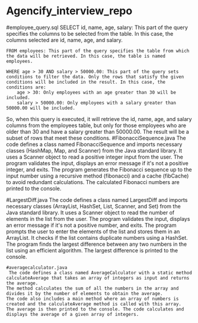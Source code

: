 # Agencify_interview_repo
#employee_query.sql 
    SELECT id, name, age, salary: This part of the query specifies the columns to be selected from the table. In this case, the columns selected are id, name, age, and salary.

    FROM employees: This part of the query specifies the table from which the data will be retrieved. In this case, the table is named employees.

    WHERE age > 30 AND salary > 50000.00: This part of the query sets conditions to filter the data. Only the rows that satisfy the given conditions will be included in the result. In this case, the conditions are:
        age > 30: Only employees with an age greater than 30 will be included.
        salary > 50000.00: Only employees with a salary greater than 50000.00 will be included.

So, when this query is executed, it will retrieve the id, name, age, and salary columns from the employees table, but only for those employees who are older than 30 and have a salary greater than 50000.00. The result will be a subset of rows that meet these conditions.
#FibonacciSequence.java
    The code defines a class named FibonacciSequence and imports necessary classes (HashMap, Map, and Scanner) from the Java standard library.
    It uses a Scanner object to read a positive integer input from the user.
    The program validates the input, displays an error message if it's not a positive integer, and exits.
    The program generates the Fibonacci sequence up to the input number using a recursive method (fibonacci) and a cache (fibCache) to avoid redundant calculations.
    The calculated Fibonacci numbers are printed to the console.

#LargestDiff.java
    The code defines a class named LargestDiff and imports necessary classes (ArrayList, HashSet, List, Scanner, and Set) from the Java standard library.
    It uses a Scanner object to read the number of elements in the list from the user.
    The program validates the input, displays an error message if it's not a positive number, and exits.
    The program prompts the user to enter the elements of the list and stores them in an ArrayList.
    It checks if the list contains duplicate numbers using a HashSet.
    The program finds the largest difference between any two numbers in the list using an efficient algorithm.
    The largest difference is printed to the console.

    #averagecalculator.java
     The code defines a class named AverageCalculator with a static method calculateAverage that takes an array of integers as input and returns the average.
    The method calculates the sum of all the numbers in the array and divides it by the number of elements to obtain the average.
    The code also includes a main method where an array of numbers is created and the calculateAverage method is called with this array.
    The average is then printed to the console. The code calculates and displays the average of a given array of integers.
